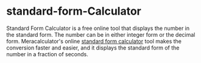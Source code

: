 # standard-form-Calculator
Standard Form Calculator is a free online tool that displays the number in the standard form. The number can be in either integer form or the decimal form. Meracalculator's online [standard form calculator](https://www.meracalculator.com/math/standard-form.php) tool makes the conversion faster and easier, and it displays the standard form of the number in a fraction of seconds.
